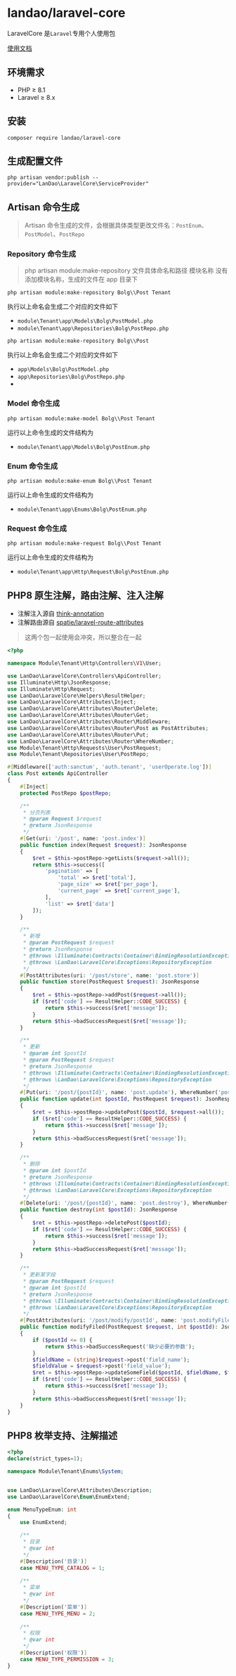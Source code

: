 # landao/laravel-core

LaravelCore 是`Laravel`专用个人使用包

[使用文档](https://qilindao.github.io/docs/backend/laravel-lib/index.html)

## 环境需求

- PHP ≥ 8.1
- Laravel ≥ 8.x

## 安装

```shell
composer require landao/laravel-core
```

## 生成配置文件

```shell
php artisan vendor:publish --provider="LanDao\LaravelCore\ServiceProvider"
```

## Artisan 命令生成


>Artisan 命令生成的文件，会根据具体类型更改文件名：`PostEnum`、`PostModel`、`PostRepo`


### Repository 命令生成

> php artisan module:make-repository 文件具体命名和路径 模块名称
> 没有添加模块名称，生成的文件在 app 目录下

```shell
php artisan module:make-repository Bolg\\Post Tenant
```
执行以上命名会生成二个对应的文件如下

- `module\Tenant\app\Models\Bolg\PostModel.php`
- `module\Tenant\app\Repositories\Bolg\PostRepo.php`

```shell
php artisan module:make-repository Bolg\\Post
```
执行以上命名会生成二个对应的文件如下

- `app\Models\Bolg\PostModel.php`
- `app\Repositories\Bolg\PostRepo.php`
- 
### Model 命令生成

```shell
php artisan module:make-model Bolg\\Post Tenant
```

运行以上命令生成的文件结构为
- `module\Tenant\app\Models\Bolg\PostEnum.php`

### Enum 命令生成

```shell
php artisan module:make-enum Bolg\\Post Tenant
```

运行以上命令生成的文件结构为
- `module\Tenant\app\Enums\Bolg\PostEnum.php`

### Request 命令生成


```shell
php artisan module:make-request Bolg\\Post Tenant
```

运行以上命令生成的文件结构为
- `module\Tenant\app\Http\Request\Bolg\PostEnum.php`

## PHP8 原生注解，路由注解、注入注解

- 注解注入源自 [think-annotation](https://github.com/top-think/think-annotation)
- 注解路由源自 [spatie/laravel-route-attributes](https://github.com/spatie/laravel-route-attributes)
> 这两个包一起使用会冲突，所以整合在一起

```php
<?php

namespace Module\Tenant\Http\Controllers\V1\User;

use LanDao\LaravelCore\Controllers\ApiController;
use Illuminate\Http\JsonResponse;
use Illuminate\Http\Request;
use LanDao\LaravelCore\Helpers\ResultHelper;
use LanDao\LaravelCore\Attributes\Inject;
use LanDao\LaravelCore\Attributes\Router\Delete;
use LanDao\LaravelCore\Attributes\Router\Get;
use LanDao\LaravelCore\Attributes\Router\Middleware;
use LanDao\LaravelCore\Attributes\Router\Post as PostAttributes;
use LanDao\LaravelCore\Attributes\Router\Put;
use LanDao\LaravelCore\Attributes\Router\WhereNumber;
use Module\Tenant\Http\Requests\User\PostRequest;
use Module\Tenant\Repositories\User\PostRepo;

#[Middleware(['auth:sanctum', 'auth.tenant', 'userOperate.log'])]
class Post extends ApiController
{
    #[Inject]
    protected PostRepo $postRepo;

    /**
     * 分页列表
     * @param Request $request
     * @return JsonResponse
     */
    #[Get(uri: '/post', name: 'post.index')]
    public function index(Request $request): JsonResponse
    {
        $ret = $this->postRepo->getLists($request->all());
        return $this->success([
            'pagination' => [
                'total' => $ret['total'],
                'page_size' => $ret['per_page'],
                'current_page' => $ret['current_page'],
            ],
            'list' => $ret['data']
        ]);
    }

    /**
     * 新增
     * @param PostRequest $request
     * @return JsonResponse
     * @throws \Illuminate\Contracts\Container\BindingResolutionException
     * @throws \LanDao\LaravelCore\Exceptions\RepositoryException
     */
    #[PostAttributes(uri: '/post/store', name: 'post.store')]
    public function store(PostRequest $request): JsonResponse
    {
        $ret = $this->postRepo->addPost($request->all());
        if ($ret['code'] == ResultHelper::CODE_SUCCESS) {
            return $this->success($ret['message']);
        }
        return $this->badSuccessRequest($ret['message']);
    }

    /**
     * 更新
     * @param int $postId
     * @param PostRequest $request
     * @return JsonResponse
     * @throws \Illuminate\Contracts\Container\BindingResolutionException
     * @throws \LanDao\LaravelCore\Exceptions\RepositoryException
     */
    #[Put(uri: '/post/{postId}', name: 'post.update'), WhereNumber('postId')]
    public function update(int $postId, PostRequest $request): JsonResponse
    {
        $ret = $this->postRepo->updatePost($postId, $request->all());
        if ($ret['code'] == ResultHelper::CODE_SUCCESS) {
            return $this->success($ret['message']);
        }
        return $this->badSuccessRequest($ret['message']);
    }

    /**
     * 删除
     * @param int $postId
     * @return JsonResponse
     * @throws \Illuminate\Contracts\Container\BindingResolutionException
     * @throws \LanDao\LaravelCore\Exceptions\RepositoryException
     */
    #[Delete(uri: '/post/{postId}', name: 'post.destroy'), WhereNumber('postId')]
    public function destroy(int $postId): JsonResponse
    {
        $ret = $this->postRepo->deletePost($postId);
        if ($ret['code'] == ResultHelper::CODE_SUCCESS) {
            return $this->success($ret['message']);
        }
        return $this->badSuccessRequest($ret['message']);
    }

    /**
     * 更新某字段
     * @param PostRequest $request
     * @param int $postId
     * @return JsonResponse
     * @throws \Illuminate\Contracts\Container\BindingResolutionException
     * @throws \LanDao\LaravelCore\Exceptions\RepositoryException
     */
    #[PostAttributes(uri: '/post/modify/postId', name: 'post.modifyFiled'), WhereNumber('postId')]
    public function modifyFiled(PostRequest $request, int $postId): JsonResponse
    {
        if ($postId <= 0) {
            return $this->badSuccessRequest('缺少必要的参数');
        }
        $fieldName = (string)$request->post('field_name');
        $fieldValue = $request->post('field_value');
        $ret = $this->postRepo->updateSomeField($postId, $fieldName, $fieldValue);
        if ($ret['code'] == ResultHelper::CODE_SUCCESS) {
            return $this->success($ret['message']);
        }
        return $this->badSuccessRequest($ret['message']);
    }
}
```

## PHP8 枚举支持、注解描述

```php
<?php
declare(strict_types=1);

namespace Module\Tenant\Enums\System;


use LanDao\LaravelCore\Attributes\Description;
use LanDao\LaravelCore\Enum\EnumExtend;

enum MenuTypeEnum: int
{
    use EnumExtend;

    /**
     * 目录
     * @var int
     */
    #[Description('目录')]
    case MENU_TYPE_CATALOG = 1;
    
    /**
     * 菜单
     * @var int
     */
    #[Description('菜单')]
    case MENU_TYPE_MENU = 2;
    
    /**
     * 权限
     * @var int
     */
    #[Description('权限')]
    case MENU_TYPE_PERMISSION = 3;
}

```

